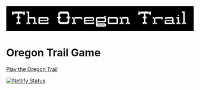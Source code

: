 <img src="./img/title.png">

# Oregon Trail Game

[Play the Oregon Trail](https://ct-oregon-trail.netlify.app/)

[![Netlify Status](https://api.netlify.com/api/v1/badges/a7a6bc74-da7c-49b6-aaf5-d0e8ad16b835/deploy-status)](https://app.netlify.com/sites/ct-oregon-trail/deploys)